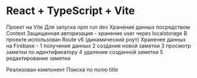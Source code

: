# React + TypeScript + Vite
Проект на Vite
Для запуска npm run dev
Хранение данных посредством Context
Защищенная авторизация - хранение user через localstorage
В проекте использован Route v6 (динамический роут) 
Храненее данных на  Firebase - 
  1 получение данных
  2 создание новой заметки
  3 просмотр заметки по идентификатору
  4 удаление созданной заметки
  5 редактирование заметки

Реализован компонент Поиска по полю title
